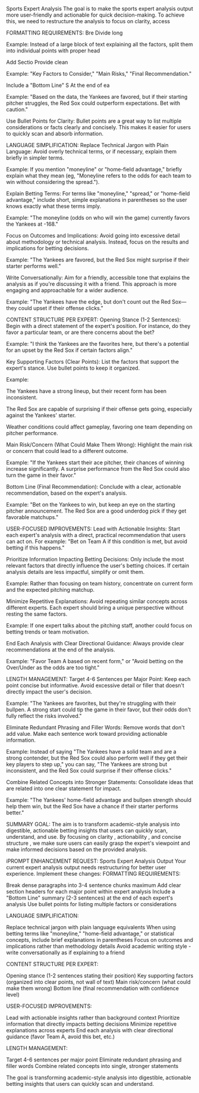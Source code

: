 Sports Expert Analysis
The goal is to make the sports expert analysis output more user-friendly and actionable for quick decision-making. To achieve this, we need to restructure the analysis to focus on clarity, access

FORMATTING REQUIREMENTS:
Bre
Divide long

Example: Instead of a large block of text explaining all the factors, split them into individual points with proper head

Add Sectio
Provide clean

Example: "Key Factors to Consider," "Main Risks," "Final Recommendation."

Include a "Bottom Line" S
At the end of ea

Example: "Based on the data, the Yankees are favored, but if their starting pitcher struggles, the Red Sox could outperform expectations. Bet with caution."

Use Bullet Points for Clarity:
Bullet points are a great way to list multiple considerations or facts clearly and concisely. This makes it easier for users to quickly scan and absorb information.

LANGUAGE SIMPLIFICATION:
Replace Technical Jargon with Plain Language:
Avoid overly technical terms, or if necessary, explain them briefly in simpler terms.

Example: If you mention "moneyline" or "home-field advantage," briefly explain what they mean (eg, "Moneyline refers to the odds for each team to win without considering the spread.").

Explain Betting Terms:
For terms like "moneyline," "spread," or "home-field advantage," include short, simple explanations in parentheses so the user knows exactly what these terms imply.

Example: "The moneyline (odds on who will win the game) currently favors the Yankees at -168."

Focus on Outcomes and Implications:
Avoid going into excessive detail about methodology or technical analysis. Instead, focus on the results and implications for betting decisions.

Example: "The Yankees are favored, but the Red Sox might surprise if their starter performs well."

Write Conversationally:
Aim for a friendly, accessible tone that explains the analysis as if you're discussing it with a friend. This approach is more engaging and approachable for a wider audience.

Example: "The Yankees have the edge, but don't count out the Red Sox—they could upset if their offense clicks."

CONTENT STRUCTURE PER EXPERT:
Opening Stance (1-2 Sentences):
Begin with a direct statement of the expert's position. For instance, do they favor a particular team, or are there concerns about the bet?

Example: "I think the Yankees are the favorites here, but there's a potential for an upset by the Red Sox if certain factors align."

Key Supporting Factors (Clear Points):
List the factors that support the expert's stance. Use bullet points to keep it organized.

Example:

The Yankees have a strong lineup, but their recent form has been inconsistent.

The Red Sox are capable of surprising if their offense gets going, especially against the Yankees' starter.

Weather conditions could affect gameplay, favoring one team depending on pitcher performance.

Main Risk/Concern (What Could Make Them Wrong):
Highlight the main risk or concern that could lead to a different outcome.

Example: "If the Yankees start their ace pitcher, their chances of winning increase significantly. A surprise performance from the Red Sox could also turn the game in their favor."

Bottom Line (Final Recommendation):
Conclude with a clear, actionable recommendation, based on the expert's analysis.

Example: "Bet on the Yankees to win, but keep an eye on the starting pitcher announcement. The Red Sox are a good underdog pick if they get favorable matchups."

USER-FOCUSED IMPROVEMENTS:
Lead with Actionable Insights:
Start each expert's analysis with a direct, practical recommendation that users can act on. For example: "Bet on Team A if this condition is met, but avoid betting if this happens."

Prioritize Information Impacting Betting Decisions:
Only include the most relevant factors that directly influence the user's betting choices. If certain analysis details are less impactful, simplify or omit them.

Example: Rather than focusing on team history, concentrate on current form and the expected pitching matchup.

Minimize Repetitive Explanations:
Avoid repeating similar concepts across different experts. Each expert should bring a unique perspective without resting the same factors.

Example: If one expert talks about the pitching staff, another could focus on betting trends or team motivation.

End Each Analysis with Clear Directional Guidance:
Always provide clear recommendations at the end of the analysis.

Example: "Favor Team A based on recent form," or "Avoid betting on the Over/Under as the odds are too tight."

LENGTH MANAGEMENT:
Target 4-6 Sentences per Major Point:
Keep each point concise but informative. Avoid excessive detail or filler that doesn't directly impact the user's decision.

Example: "The Yankees are favorites, but they're struggling with their bullpen. A strong start could tip the game in their favor, but their odds don't fully reflect the risks involved."

Eliminate Redundant Phrasing and Filler Words:
Remove words that don't add value. Make each sentence work toward providing actionable information.

Example: Instead of saying "The Yankees have a solid team and are a strong contender, but the Red Sox could also perform well if they get their key players to step up," you can say, "The Yankees are strong but inconsistent, and the Red Sox could surprise if their offense clicks."

Combine Related Concepts into Stronger Statements:
Consolidate ideas that are related into one clear statement for impact.

Example: "The Yankees' home-field advantage and bullpen strength should help them win, but the Red Sox have a chance if their starter performs better."

SUMMARY GOAL:
The aim is to transform academic-style analysis into digestible, actionable betting insights that users can quickly scan, understand, and use. By focusing on clarity , actionability , and concise structure , we make sure users can easily grasp the expert's viewpoint and make informed decisions based on the provided analysis.


iPROMPT ENHANCEMENT REQUEST: Sports Expert Analysis Output
Your current expert analysis output needs restructuring for better user experience. Implement these changes:
FORMATTING REQUIREMENTS:

Break dense paragraphs into 3-4 sentence chunks maximum
Add clear section headers for each major point within expert analysis
Include a "Bottom Line" summary (2-3 sentences) at the end of each expert's analysis
Use bullet points for listing multiple factors or considerations

LANGUAGE SIMPLIFICATION:

Replace technical jargon with plain language equivalents
When using betting terms like "moneyline," "home-field advantage," or statistical concepts, include brief explanations in parentheses
Focus on outcomes and implications rather than methodology details
Avoid academic writing style - write conversationally as if explaining to a friend

CONTENT STRUCTURE PER EXPERT:

Opening stance (1-2 sentences stating their position)
Key supporting factors (organized into clear points, not wall of text)
Main risk/concern (what could make them wrong)
Bottom line (final recommendation with confidence level)

USER-FOCUSED IMPROVEMENTS:

Lead with actionable insights rather than background context
Prioritize information that directly impacts betting decisions
Minimize repetitive explanations across experts
End each analysis with clear directional guidance (favor Team A, avoid this bet, etc.)

LENGTH MANAGEMENT:

Target 4-6 sentences per major point
Eliminate redundant phrasing and filler words
Combine related concepts into single, stronger statements

The goal is transforming academic-style analysis into digestible, actionable betting insights that users can quickly scan and understand.








